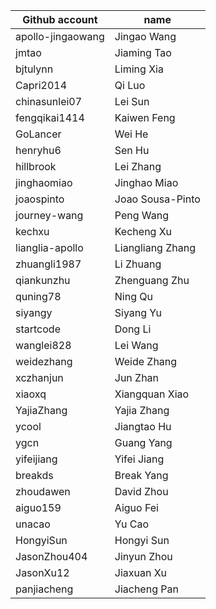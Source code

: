 | Github account | name |
|---|---|
| apollo-jingaowang | Jingao Wang |
| jmtao | Jiaming Tao |
| bjtulynn | Liming Xia |
| Capri2014 | Qi Luo |
| chinasunlei07 | Lei Sun |
| fengqikai1414 | Kaiwen Feng |  
| GoLancer | Wei He |   
| henryhu6 | Sen Hu |
| hillbrook | Lei Zhang |
| jinghaomiao | Jinghao Miao |
| joaospinto | Joao Sousa-Pinto |
| journey-wang | Peng Wang |
| kechxu | Kecheng Xu |
| lianglia-apollo | Liangliang Zhang |
| zhuangli1987 | Li Zhuang |
| qiankunzhu | Zhenguang Zhu |
| quning78 | Ning Qu |
| siyangy | Siyang Yu |
| startcode | Dong Li |
| wanglei828 | Lei Wang |
| weidezhang | Weide Zhang |
| xczhanjun | Jun Zhan |
| xiaoxq | Xiangquan Xiao |
| YajiaZhang | Yajia Zhang |
| ycool | Jiangtao Hu |
| ygcn | Guang Yang | 
| yifeijiang | Yifei Jiang |
| breakds | Break Yang |
| zhoudawen | David Zhou |
| aiguo159 | Aiguo Fei |
| unacao | Yu Cao |
| HongyiSun | Hongyi Sun |
| JasonZhou404 | Jinyun Zhou |
| JasonXu12 | Jiaxuan Xu |
| panjiacheng | Jiacheng Pan |
